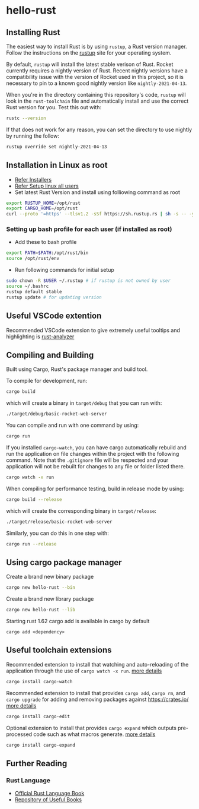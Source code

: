 # hello-rust


## Installing Rust

The easiest way to install Rust is by using `rustup`, a Rust version manager.
Follow the instructions on the [rustup](https://rustup.rs/) site for your operating system.

By default, `rustup` will install the latest stable verison of Rust. Rocket currently requires a nightly version of Rust. Recent nightly versions have a compatibility issue with the version of Rocket used in this project, so it is necessary to pin to a known good nightly version like `nightly-2021-04-13`.

When you're in the directory containing this repository's code, `rustup` will look in the `rust-toolchain` file and automatically install and use the correct Rust version for you. Test this out with:

``` sh
rustc --version
```

If that does not work for any reason, you can set the directory to use nightly by running the follow:

``` sh
rustup override set nightly-2021-04-13
```

## Installation in Linux as root

- [Refer Installers](https://forge.rust-lang.org/infra/other-installation-methods.html#standalone-installers)
- [Refer Setup linux all users](https://github.com/rust-lang/rustup/issues/1085#issuecomment-296604244)
- Set latest Rust Version and install using folliowing command as root

``` sh
export RUSTUP_HOME=/opt/rust
export CARGO_HOME=/opt/rust
curl --proto '=https' --tlsv1.2 -sSf https://sh.rustup.rs | sh -s -- -y --no-modify-path
```

### Setting up bash profile for each user (if installed as root)
- Add these to bash profile
``` sh
export PATH=$PATH:/opt/rust/bin
source /opt/rust/env
```

- Run following commands for initial setup
``` sh
sudo chown -R $USER ~/.rustup # if rustup is not owned by user 
source ~/.bashrc
rustup default stable
rustup update # for updating version
```


## Useful VSCode extention

Recommended VSCode extension to give extremely useful tooltips and highlighting is [rust-analyzer](https://github.com/rust-analyzer/rust-analyzer.git)

## Compiling and Building


Built using Cargo, Rust's package manager and build tool.

To compile for development, run:

```sh
cargo build
```

which will create a binary in `target/debug` that you can run with:

```sh
./target/debug/basic-rocket-web-server
```

You can compile and run with one command by using:

```sh
cargo run
```

If you installed `cargo-watch`, you can have cargo automatically rebuild and run the application on file changes within the project with the following command. Note that the `.gitignore` file will be respected and your application will not be rebuilt for changes to any file or folder listed there.

```sh
cargo watch -x run
```


When compiling for performance testing, build in release mode by using:

```sh
cargo build --release
```

which will create the corresponding binary in `target/release`:

```sh
./target/release/basic-rocket-web-server
```

Similarly, you can do this in one step with:

```sh
cargo run --release
```


## Using cargo package manager

Create a brand new binary package 
``` sh 
cargo new hello-rust --bin
```

Create a brand new library package 
``` sh 
cargo new hello-rust --lib
```

Starting rust 1.62 cargo add is available in cargo by default
 ```
 cargo add <dependency>
 ```

## Useful toolchain extensions

Recommended extension to install that watching and auto-reloading of the application through the use of `cargo watch -x run`. [more details](https://crates.io/crates/cargo-watch)

``` sh
cargo install cargo-watch
```

Recommended extension to install that provides `cargo add`, `cargo rm`, and `cargo upgrade` for adding and removing packages against https://crates.io/ [more details](https://crates.io/crates/cargo-edit)

``` sh
cargo install cargo-edit
```

Optional extension to install that provides `cargo expand` which outputs pre-processed code such as what macros generate. [more details](https://crates.io/crates/cargo-expand)

``` sh
cargo install cargo-expand
```


## Further Reading

### Rust Language

- [Official Rust Language Book](https://doc.rust-lang.org/book/)
- [Repository of Useful Books](https://github.com/sger/RustBooks)



